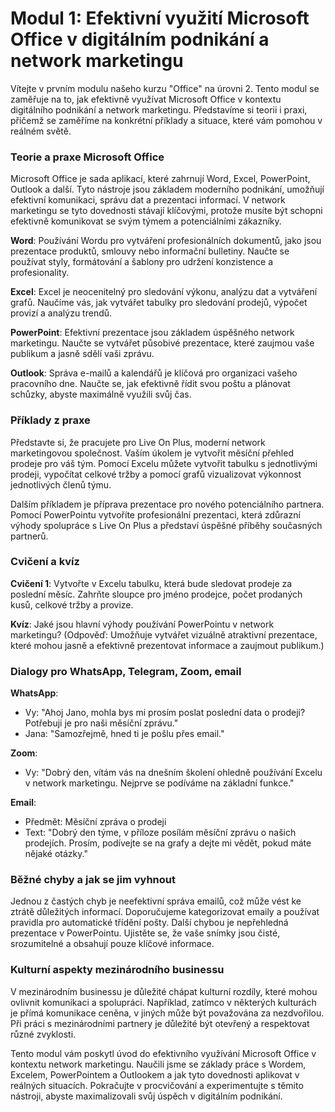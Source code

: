 # **Modul 1: Efektivní využití Microsoft Office v digitálním podnikání a network marketingu**

Vítejte v prvním modulu našeho kurzu "Office" na úrovni 2. Tento modul se zaměřuje na to, jak efektivně využívat Microsoft Office v kontextu digitálního podnikání a network marketingu. Představíme si teorii i praxi, přičemž se zaměříme na konkrétní příklady a situace, které vám pomohou v reálném světě.

### Teorie a praxe Microsoft Office

Microsoft Office je sada aplikací, které zahrnují Word, Excel, PowerPoint, Outlook a další. Tyto nástroje jsou základem moderního podnikání, umožňují efektivní komunikaci, správu dat a prezentaci informací. V network marketingu se tyto dovednosti stávají klíčovými, protože musíte být schopni efektivně komunikovat se svým týmem a potenciálními zákazníky.

**Word**: Používání Wordu pro vytváření profesionálních dokumentů, jako jsou prezentace produktů, smlouvy nebo informační bulletiny. Naučte se používat styly, formátování a šablony pro udržení konzistence a profesionality.

**Excel**: Excel je neocenitelný pro sledování výkonu, analýzu dat a vytváření grafů. Naučíme vás, jak vytvářet tabulky pro sledování prodejů, výpočet provizí a analýzu trendů.

**PowerPoint**: Efektivní prezentace jsou základem úspěšného network marketingu. Naučte se vytvářet působivé prezentace, které zaujmou vaše publikum a jasně sdělí vaši zprávu.

**Outlook**: Správa e-mailů a kalendářů je klíčová pro organizaci vašeho pracovního dne. Naučte se, jak efektivně řídit svou poštu a plánovat schůzky, abyste maximálně využili svůj čas.

### Příklady z praxe

Představte si, že pracujete pro Live On Plus, moderní network marketingovou společnost. Vaším úkolem je vytvořit měsíční přehled prodeje pro váš tým. Pomocí Excelu můžete vytvořit tabulku s jednotlivými prodeji, vypočítat celkové tržby a pomocí grafů vizualizovat výkonnost jednotlivých členů týmu.

Dalším příkladem je příprava prezentace pro nového potenciálního partnera. Pomocí PowerPointu vytvoříte profesionální prezentaci, která zdůrazní výhody spolupráce s Live On Plus a představí úspěšné příběhy současných partnerů.

### Cvičení a kvíz

**Cvičení 1**: Vytvořte v Excelu tabulku, která bude sledovat prodeje za poslední měsíc. Zahrňte sloupce pro jméno prodejce, počet prodaných kusů, celkové tržby a provize.

**Kvíz**: Jaké jsou hlavní výhody používání PowerPointu v network marketingu? (Odpověď: Umožňuje vytvářet vizuálně atraktivní prezentace, které mohou jasně a efektivně prezentovat informace a zaujmout publikum.)

### Dialogy pro WhatsApp, Telegram, Zoom, email

**WhatsApp**: 
- Vy: "Ahoj Jano, mohla bys mi prosím poslat poslední data o prodeji? Potřebuji je pro naši měsíční zprávu."
- Jana: "Samozřejmě, hned ti je pošlu přes email."

**Zoom**:
- Vy: "Dobrý den, vítám vás na dnešním školení ohledně používání Excelu v network marketingu. Nejprve se podíváme na základní funkce."

**Email**:
- Předmět: Měsíční zpráva o prodeji
- Text: "Dobrý den týme, v příloze posílám měsíční zprávu o našich prodejích. Prosím, podívejte se na grafy a dejte mi vědět, pokud máte nějaké otázky."

### Běžné chyby a jak se jim vyhnout

Jednou z častých chyb je neefektivní správa emailů, což může vést ke ztrátě důležitých informací. Doporučujeme kategorizovat emaily a používat pravidla pro automatické třídění pošty. Další chybou je nepřehledná prezentace v PowerPointu. Ujistěte se, že vaše snímky jsou čisté, srozumitelné a obsahují pouze klíčové informace.

### Kulturní aspekty mezinárodního businessu

V mezinárodním businessu je důležité chápat kulturní rozdíly, které mohou ovlivnit komunikaci a spolupráci. Například, zatímco v některých kulturách je přímá komunikace ceněna, v jiných může být považována za nezdvořilou. Při práci s mezinárodními partnery je důležité být otevřený a respektovat různé zvyklosti.

Tento modul vám poskytl úvod do efektivního využívání Microsoft Office v kontextu network marketingu. Naučili jsme se základy práce s Wordem, Excelem, PowerPointem a Outlookem a jak tyto dovednosti aplikovat v reálných situacích. Pokračujte v procvičování a experimentujte s těmito nástroji, abyste maximalizovali svůj úspěch v digitálním podnikání.